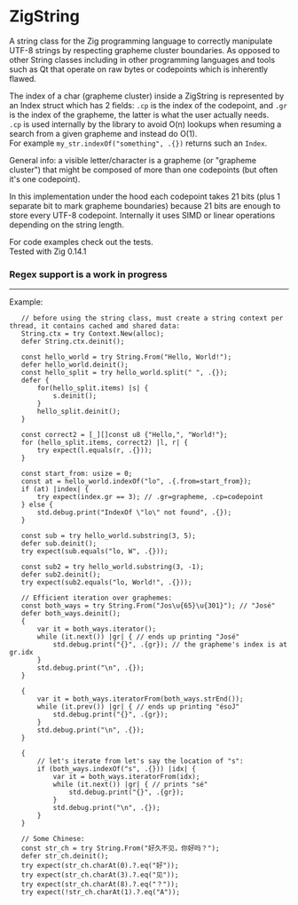 # ZigString
A string class for the Zig programming language to correctly manipulate UTF-8 strings
by respecting grapheme cluster boundaries. As opposed to other String classes including
in other programming languages and tools such as Qt that operate on raw bytes or codepoints which is inherently flawed.
<p/>
The index of a char (grapheme cluster) inside a ZigString is represented by an Index struct which has 2 fields:
<code>.cp</code> is the index of the codepoint, and <code>.gr</code> is the index of the grapheme,
the latter is what the user actually needs.<br/>
<code>.cp</code> is used internally by the library
to avoid O(n) lookups when resuming a search from a given grapheme and instead do O(1).
<br/>
For example <code>my_str.indexOf("something", .{})</code> returns such an <code>Index</code>.

<p/>
General info: a visible letter/character is a grapheme (or "grapheme cluster") that might
 be composed of more than one codepoints (but often it's one codepoint).
 <p/>
In this implementation under the hood each codepoint takes 21 bits (plus 1 separate bit to
 mark grapheme boundaries) because 21 bits are enough to store every UTF-8 codepoint.
Internally it uses SIMD or linear operations depending on the string length.

<p/>
For code examples check out the tests.
<br/>
Tested with Zig 0.14.1


### Regex support is a work in progress
---

Example:<br/>
 
 ```zig
    // before using the string class, must create a string context per thread, it contains cached amd shared data:
    String.ctx = try Context.New(alloc);
    defer String.ctx.deinit();

    const hello_world = try String.From("Hello, World!");
    defer hello_world.deinit();
    const hello_split = try hello_world.split(" ", .{});
    defer {
        for(hello_split.items) |s| {
            s.deinit();
        }
        hello_split.deinit();
    }

    const correct2 = [_][]const u8 {"Hello,", "World!"};
    for (hello_split.items, correct2) |l, r| {
        try expect(l.equals(r, .{}));
    }

    const start_from: usize = 0;
    const at = hello_world.indexOf("lo", .{.from=start_from});
    if (at) |index| {
        try expect(index.gr == 3); // .gr=grapheme, .cp=codepoint
    } else {
        std.debug.print("IndexOf \"lo\" not found", .{});
    }

    const sub = try hello_world.substring(3, 5);
    defer sub.deinit();
    try expect(sub.equals("lo, W", .{}));

    const sub2 = try hello_world.substring(3, -1);
    defer sub2.deinit();
    try expect(sub2.equals("lo, World!", .{}));
    
    // Efficient iteration over graphemes:
    const both_ways = try String.From("Jos\u{65}\u{301}"); // "José"
    defer both_ways.deinit();
    {
        var it = both_ways.iterator();
        while (it.next()) |gr| { // ends up printing "José"
            std.debug.print("{}", .{gr}); // the grapheme's index is at gr.idx
        }
        std.debug.print("\n", .{});
    }
    
    {
        var it = both_ways.iteratorFrom(both_ways.strEnd());
        while (it.prev()) |gr| { // ends up printing "ésoJ"
            std.debug.print("{}", .{gr});
        }
        std.debug.print("\n", .{});
    }

    {
        // let's iterate from let's say the location of "s":
        if (both_ways.indexOf("s", .{})) |idx| {
            var it = both_ways.iteratorFrom(idx);
            while (it.next()) |gr| { // prints "sé"
                std.debug.print("{}", .{gr});
            }
            std.debug.print("\n", .{});
        }
    }

    // Some Chinese:
    const str_ch = try String.From("好久不见，你好吗？");
    defer str_ch.deinit();
    try expect(str_ch.charAt(0).?.eq("好"));
    try expect(str_ch.charAt(3).?.eq("见"));
    try expect(str_ch.charAt(8).?.eq("？"));
    try expect(!str_ch.charAt(1).?.eq("A"));

```
